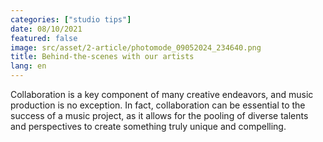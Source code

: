 ```yaml
---
categories: ["studio tips"]
date: 08/10/2021
featured: false
image: src/asset/2-article/photomode_09052024_234640.png
title: Behind-the-scenes with our artists
lang: en
---
```


Collaboration is a key component of many creative endeavors, and music production is no exception. In fact, collaboration can be essential to the success of a music project, as it allows for the pooling of diverse talents and perspectives to create something truly unique and compelling.

